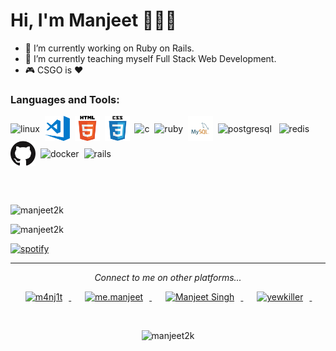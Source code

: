 # Hi, I'm Manjeet 👋:man_technologist:

- 🔭  I’m currently working on Ruby on Rails.
- 🌱  I’m currently teaching myself Full Stack Web Development.
- :video_game:  CSGO is :heart:

### Languages and Tools:
<p align="left">
  <img align="center" src="https://devicons.github.io/devicon/devicon.git/icons/linux/linux-original.svg" alt="linux" width="40" height="40"/>&nbsp;
  <img align="center" alt="Visual Studio Code" width="40" height="40" src="https://raw.githubusercontent.com/github/explore/80688e429a7d4ef2fca1e82350fe8e3517d3494d/topics/visual-studio-code/visual-studio-code.png" />&nbsp;
  <img align="center" alt="HTML5" width="40" height="40" src="https://raw.githubusercontent.com/github/explore/80688e429a7d4ef2fca1e82350fe8e3517d3494d/topics/html/html.png" />&nbsp;
  <img align="center" alt="CSS3" width="40" height="40" src="https://raw.githubusercontent.com/github/explore/80688e429a7d4ef2fca1e82350fe8e3517d3494d/topics/css/css.png" />&nbsp;
  <img align="center" alt="c" src="https://devicons.github.io/devicon/devicon.git/icons/c/c-original.svg" width="40" height="40" />&nbsp;
  <img align="center" src="https://devicons.github.io/devicon/devicon.git/icons/ruby/ruby-original-wordmark.svg" alt="ruby" width="40" height="40"/>&nbsp;
  <img align="center" alt="MySQL" width="40" height="40" src="https://raw.githubusercontent.com/github/explore/80688e429a7d4ef2fca1e82350fe8e3517d3494d/topics/mysql/mysql.png" />&nbsp;
  <img align="center" alt="postgresql" src="https://devicons.github.io/devicon/devicon.git/icons/postgresql/postgresql-original-wordmark.svg" width="40" height="40" /> &nbsp;
  <img align="center" src="https://devicons.github.io/devicon/devicon.git/icons/redis/redis-original-wordmark.svg" alt="redis" width="40" height="40"/>&nbsp;
  <img align="center" alt="GitHub" width="40" height="40" src="https://raw.githubusercontent.com/github/explore/78df643247d429f6cc873026c0622819ad797942/topics/github/github.png" />&nbsp;
  <img align="center" src="https://devicons.github.io/devicon/devicon.git/icons/docker/docker-original-wordmark.svg" alt="docker" width="40" height="40"/>&nbsp;
  <img align="center" alt="rails" src="https://devicons.github.io/devicon/devicon.git/icons/rails/rails-original-wordmark.svg"  width="40" height="40" /> 
</p>

<br/><br/>
<p>
  <p align="left">
    <p> 
      <img src="https://github-readme-stats.vercel.app/api/top-langs/?username=manjeet2k&layout=compact&hide=html" alt="manjeet2k" />
    </p>
    <p>
      <img src="https://github-readme-stats.vercel.app/api?username=manjeet2k&show_icons=true" alt="manjeet2k" />
    </p>
  </p>
  <p align="left">
    <a target="_blank" href="https://open.spotify.com/playlist/1oaCoDJ7x4qqFVbmXumk8q?si=89AkG5p9R4muB9nd2v_tag">
      <img alt="spotify" width="235px" src="https://spotify-github-profile.vercel.app/api/view?uid=21kjrorsk352ibi23pbhjcbaa&cover_image=false" />
    </a>
  </p>
</p>
<hr/>

<p align="center"><i>Connect to me on other platforms...</i></p>

<p align="center">
  <a href="https://fb.com/m4nj1t" target="blank">
    <img  src="https://cdn.jsdelivr.net/npm/simple-icons@3.0.1/icons/facebook.svg" alt="m4nj1t"  width="30px" style="margin:0px 10px" />
  </a>&nbsp;&nbsp;
  <a href="https://instagram.com/me.manjeet" target="blank">
    <img  src="https://cdn.jsdelivr.net/npm/simple-icons@3.0.1/icons/instagram.svg" alt="me.manjeet"  width="30px" style="margin:0px 10px" />
  </a>&nbsp;&nbsp;
  <a href="https://www.linkedin.com/in/manjeet-singh-4967931a4/" target="blank">
    <img  src="https://cdn.jsdelivr.net/npm/simple-icons@3.0.1/icons/linkedin.svg" alt="Manjeet Singh"  width="30px" style="margin:0px 10px" />
  </a>&nbsp;&nbsp;
  <a href="https://steamcommunity.com/id/yewkiller/" target="blank">
   <img src="https://cdn.jsdelivr.net/npm/simple-icons@3.0.1/icons/steam.svg" alt="yewkiller"  width="30px" style="margin:0px 10px" />
  </a>&nbsp;&nbsp;
</p>

<br/>

<p align="center"> <img src="https://komarev.com/ghpvc/?username=manjeet2k" alt="manjeet2k" /> </p>


